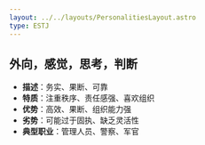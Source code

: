 ```yaml
---
layout: ../../layouts/PersonalitiesLayout.astro
type: ESTJ
---
```

## 外向，感觉，思考，判断
- **描述**：务实、果断、可靠
- **特质**：注重秩序、责任感强、喜欢组织
- **优势**：高效、果断、组织能力强
- **劣势**：可能过于固执、缺乏灵活性
- **典型职业**：管理人员、警察、军官